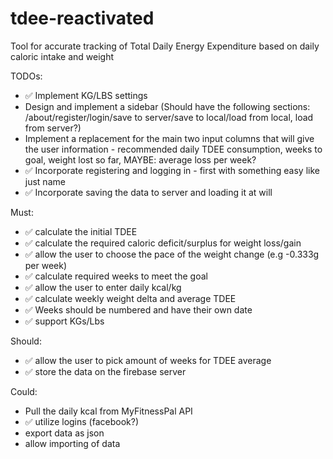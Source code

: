 # tdee-reactivated
 Tool for accurate tracking of Total Daily Energy Expenditure based on daily caloric intake and weight
 
 TODOs:
 - ✅ Implement KG/LBS settings
 - Design and implement a sidebar (Should have the following sections: /about/register/login/save to server/save to local/load from local, load from server?)
 - Implement a replacement for the main two input columns that will give the user information - recommended daily TDEE consumption, weeks to goal, weight lost so far, MAYBE: average loss per week?
 - ✅ Incorporate registering and logging in - first with something easy like just name
 - ✅ Incorporate saving the data to server and loading it at will
 
 
 Must:
- ✅ calculate the initial TDEE
- ✅ calculate the required caloric deficit/surplus for weight loss/gain
- ✅ allow the user to choose the pace of the weight change (e.g -0.333g per week)
- ✅ calculate required weeks to meet the goal
- ✅ allow the user to enter daily kcal/kg
- ✅ calculate weekly weight delta and average TDEE
- ✅ Weeks should be numbered and have their own date
- ✅ support KGs/Lbs
 
 Should:
 - ✅ allow the user to pick amount of weeks for TDEE average
 - ✅ store the data on the firebase server
 
 Could:
 - Pull the daily kcal from MyFitnessPal API
 - ✅ utilize logins (facebook?)
 - export data as json
 - allow importing of data
